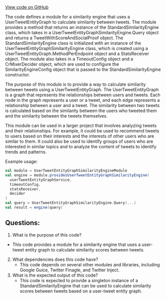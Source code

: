 [View code on GitHub](https://github.com/misbahsy/the-algorithm/cr-mixer/server/src/main/scala/com/twitter/cr_mixer/module/similarity_engine/UserTweetEntityGraphSimilarityEngineModule.scala)

The code defines a module for a similarity engine that uses a UserTweetEntityGraph to calculate similarity between tweets. The module provides a method that returns an instance of the StandardSimilarityEngine class, which takes in a UserTweetEntityGraphSimilarityEngine.Query object and returns a TweetWithScoreAndSocialProof object. The StandardSimilarityEngine class is initialized with an instance of the UserTweetEntityGraphSimilarityEngine class, which is created using a UserTweetEntityGraph.MethodPerEndpoint object and a StatsReceiver object. The module also takes in a TimeoutConfig object and a CrMixerDecider object, which are used to configure the SimilarityEngineConfig object that is passed to the StandardSimilarityEngine constructor.

The purpose of this module is to provide a way to calculate similarity between tweets using a UserTweetEntityGraph. The UserTweetEntityGraph is a graph that represents the relationships between users and tweets. Each node in the graph represents a user or a tweet, and each edge represents a relationship between a user and a tweet. The similarity between two tweets is calculated based on the similarity between the users who tweeted them and the similarity between the tweets themselves.

This module can be used in a larger project that involves analyzing tweets and their relationships. For example, it could be used to recommend tweets to users based on their interests and the interests of other users who are similar to them. It could also be used to identify groups of users who are interested in similar topics and to analyze the content of tweets to identify trends and patterns. 

Example usage:

```scala
val module = UserTweetEntityGraphSimilarityEngineModule
val engine = module.providesUserTweetEntityGraphSimilarityEngine(
  userTweetEntityGraphService,
  timeoutConfig,
  statsReceiver,
  decider
)
val query = UserTweetEntityGraphSimilarityEngine.Query(...)
val result = engine(query)
```
## Questions: 
 1. What is the purpose of this code?
   - This code provides a module for a similarity engine that uses a user-tweet entity graph to calculate similarity scores between tweets.
2. What dependencies does this code have?
   - This code depends on several other modules and libraries, including Google Guice, Twitter Finagle, and Twitter Inject.
3. What is the expected output of this code?
   - This code is expected to provide a singleton instance of a StandardSimilarityEngine that can be used to calculate similarity scores between tweets based on a user-tweet entity graph.